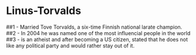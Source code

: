 # Linus-Torvalds
##1 - Married Tove Torvalds, a six-time Finnish national larate champion.
##2 - In 2004 he was named one of the most influencial people in the world
##3 - is an atheist and after becoming a US citizen, stated that he does not like any political party and would rather stay out of it.
